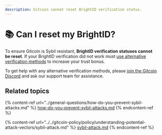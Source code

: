 ```yaml
---
description: Gitcoin cannot reset BrightID verification status.
---
```


# 📚 Can I reset my BrightID?

To ensure Gitcoin is Sybil resistant, **BrightID verification statuses cannot be reset**. If your BrightID verification did not work must [use alternative verification methods](https://gitcoin.co/profile/trust) to increase your trust bonus.

To get help with any alternative verification methods, please [join the Gitcoin Discord](https://discord.gg/b5PEjyVFXT) and ask our support team for assistance.

## Related topics

{% content-ref url="../general-questions/how-do-you-prevent-sybil-attacks.md" %}
[how-do-you-prevent-sybil-attacks.md](../general-questions/how-do-you-prevent-sybil-attacks.md)
{% endcontent-ref %}

{% content-ref url="../../gitcoin-policy/policy/understanding-potential-attack-vectors/sybil-attack.md" %}
[sybil-attack.md](../../gitcoin-policy/policy/understanding-potential-attack-vectors/sybil-attack.md)
{% endcontent-ref %}
